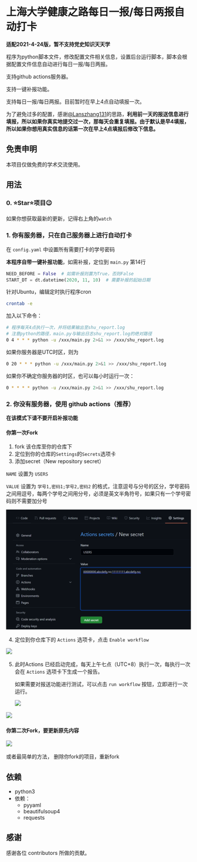 # 上海大学健康之路每日一报/每日两报自动打卡

**适配2021-4-24版，暂不支持党史知识天天学**

程序为python脚本文件，修改配置文件相关信息，设置后台运行脚本，脚本会根据配置文件信息自动进行每日一报/每日两报。

支持github actions服务器。

支持一键补报功能。

支持每日一报/每日两报。目前暂时在早上4点自动填报一次。

为了避免过多的配置，感谢[@Lanszhang131](https://github.com/Lanszhang131/DailyReport_SHU)的思路，**利用前一天的报送信息进行填报，所以如果你真实地提交过一次，那每天会重复填报。由于默认是早4填报，所以如果你想用真实信息的话第一次在早上4点填报后修改下信息。**

## 免责申明

本项目仅做免费的学术交流使用。

## 用法

### 0. ⭐Star⭐项目😉

如果你想获取最新的更新，记得右上角的`watch`

### 1. 你有服务器，只在自己服务器上进行自动打卡

在 `config.yaml` 中设置所有需要打卡的学号密码

**本程序自带一键补报功能**，如需补报，定位到 `main.py` 第14行

```python
NEED_BEFORE = False  # 如需补报则置为True，否则False
START_DT = dt.datetime(2020, 11, 10)  # 需要补报的起始日期
```

针对Ubuntu，编辑定时执行程序cron

```bash
crontab -e
```

加入以下命令：

```bash
# 程序每天4点执行一次，并将结果输出至shu_report.log
# 注意python的路径，main.py与输出日志shu_report.log的绝对路径
0 4 * * * python -u /xxx/main.py 2>&1 >> /xxx/shu_report.log
```

如果你服务器是UTC时区，则为

```bash
0 20 * * * python -u /xxx/main.py 2>&1 >> /xxx/shu_report.log
```

如果你不确定你服务器的时区，也可以每小时运行一次：

```bash
0 * * * * python -u /xxx/main.py 2>&1 >> /xxx/shu_report.log
```

### 2. 你没有服务器，使用 github actions（推荐）

**在该模式下请不要开启补报功能**

#### 你第一次Fork

1. fork 该仓库至你的仓库下
2. 定位到你的仓库的`Settings`的`Secrets`选项卡
3. 添加secret（New repository secret）

`NAME` 设置为 `USERS`

`VALUE` 设置为 `学号1,密码1;学号2,密码2` 的格式，注意逗号与分号的区分，学号密码之间用逗号，每两个学号之间用分号，必须是英文半角符号，如果只有一个学号密码则不需要加分号

![](images/secrets.png)

4. 定位到你仓库下的 `Actions` 选项卡，点击 `Enable workflow`

![](images/enable_actions.png)

5. 此时Actions 已经启动完成，每天上午七点（UTC+8）执行一次，每执行一次会在 `Actions` 选项卡下生成一个报告。

   如果需要对报送功能进行测试，可以点击 `run workflow` 按钮，立即进行一次运行。

   ![](images/run_workflow.png)

![](images/actions.png)


#### 你第二次Fork，要更新原先内容

![](images/update_fork.gif)

或者最简单的方法， 删除你fork的项目，重新fork



## 依赖

- python3
- 依赖：
  - pyyaml
  - beautifulsoup4
  - requests

## 感谢

感谢各位 contributors 所做的贡献。

